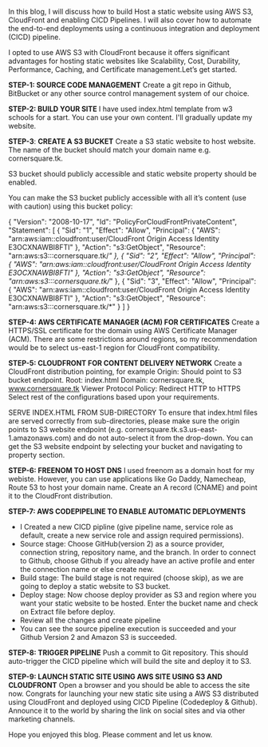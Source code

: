 In this blog, I will discuss how to build Host a static website using AWS S3, CloudFront and enabling CICD Pipelines. I will also cover how to automate the end-to-end deployments using a continuous integration and deployment (CICD) pipeline. 

I opted to use AWS S3 with CloudFront because it offers significant advantages for hosting static websites like Scalability, Cost, Durability, Performance, Caching, and Certificate management.Let’s get started.

**STEP-1: SOURCE CODE MANAGEMENT**
Create a git repo in Github, BitBucket or any other source control management system of our choice. 

**STEP-2: BUILD YOUR SITE**
I have used index.html template from w3 schools for a start. You can use your own content. I'll gradually update my website.

**STEP-3**: **CREATE A S3 BUCKET**
Create a S3 static website to host website. The name of the bucket should match your domain name e.g. cornersquare.tk.

S3 bucket should publicly accessible and static website property should be enabled.

You can make the S3 bucket publicly accessible with all it’s content (use with caution) using this bucket policy:

{
    "Version": "2008-10-17",
    "Id": "PolicyForCloudFrontPrivateContent",
    "Statement": [
{
            "Sid": "1",
            "Effect": "Allow",
            "Principal": {
                "AWS": "arn:aws:iam::cloudfront:user/CloudFront Origin Access Identity E3OCXNAWBI8FTI"
            },
            "Action": "s3:GetObject",
            "Resource": "arn:aws:s3:::cornersquare.tk/*"
        },
        {
            "Sid": "2",
            "Effect": "Allow",
            "Principal": {
                "AWS": "arn:aws:iam::cloudfront:user/CloudFront Origin Access Identity E3OCXNAWBI8FTI"
            },
            "Action": "s3:GetObject",
            "Resource": "arn:aws:s3:::cornersquare.tk/*"
        },
        {
            "Sid": "3",
            "Effect": "Allow",
            "Principal": {
                "AWS": "arn:aws:iam::cloudfront:user/CloudFront Origin Access Identity E3OCXNAWBI8FTI"
            },
            "Action": "s3:GetObject",
            "Resource": "arn:aws:s3:::cornersquare.tk/*"
        }
    ]
}

**STEP-4: AWS CERTIFICATE MANAGER (ACM) FOR CERTIFICATES**
Create a HTTPS/SSL certificate for the domain using AWS Certificate Manager (ACM). There are some restrictions around regions, so my recommendation would be to select us-east-1 region for CloudFront compatibility.

**STEP-5: CLOUDFRONT FOR CONTENT DELIVERY NETWORK**
Create a CloudFront distribution pointing, for example
Origin: Should point to S3 bucket endpoint. 
Root: index.html
Domain: cornersquare.tk, www.cornersquare.tk
Viewer Protocol Policy: Redirect HTTP to HTTPS
Select rest of the configurations based upon your requirements.

SERVE INDEX.HTML FROM SUB-DIRECTORY
To ensure that index.html files are served correctly from sub-directories, please make sure the origin points to S3 website endpoint (e.g. cornersquare.tk.s3.us-east-1.amazonaws.com) and do not auto-select it from the drop-down. You can get the S3 website endpoint by selecting your bucket and navigating to property section.

**STEP-6: FREENOM TO HOST DNS**
I used freenom as a domain host for my webiste. However, you can use applications like Go Daddy, Namecheap, Route 53 to host your domain name. Create an A record (CNAME) and point it to the CloudFront distribution.

**STEP-7: AWS CODEPIPELINE TO ENABLE AUTOMATIC DEPLOYMENTS**
- I Created a new CICD pipline (give pipeline name, service role as default, create a new service role and assign required permissions). 
- Source stage: Choose GitHub(version 2) as a source provider, connection string, repository name, and the branch. In order to connect to Github, choose Github if you already have an active profile and enter the connection name or else create new.
- Build stage: The build stage is not required (choose skip), as we are going to deploy a static website to S3 bucket.
- Deploy stage: Now choose deploy provider as S3 and region where you want your static website to be hosted. Enter the bucket name and check on Extract file before deploy.
- Review all the changes and create pipeline
- You can see the source pipeline execution is succeeded and your Github Version 2 and Amazon S3 is succeeded.

**STEP-8: TRIGGER PIPELINE**
Push a commit to Git repository. This should auto-trigger the CICD pipeline which will build the site and deploy it to S3.

**STEP-9: LAUNCH STATIC SITE USING AWS SITE USING S3 AND CLOUDFRONT**
Open a browser and you should be able to access the site now. Congrats for launching your new static site using a AWS S3 distributed using CloudFront and deployed using CICD Pipeline (Codedeploy & Github). Announce it to the world by sharing the link on social sites and via other marketing channels.

Hope you enjoyed this blog. Please comment and let us know.
